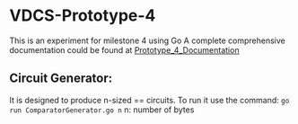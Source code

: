 # VDCS-Prototype-4
This is an experiment for milestone 4 using Go
A complete comprehensive documentation could be found at [Prototype_4_Documentation](https://docs.google.com/document/d/1yZPBxu35Fc4g3oV-pK7zxKvnHTrwpXvfY9N14C3ftoY/edit?usp=sharing)
## Circuit Generator:
It is designed to produce n-sized == circuits. To run it use the command:
    ```
    go run ComparatorGenerator.go n
    ```
 n: number of bytes